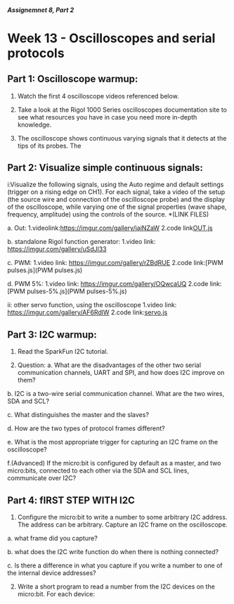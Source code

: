 ##### Assignemnet 8, Part 2
 # Week 13 - Oscilloscopes and serial protocols
 ## Part 1: Oscilloscope warmup:
1. Watch the first 4 oscilloscope videos referenced below.

2. Take a look at the Rigol 1000 Series oscilloscopes documentation site to see what resources you have               in case you need more in-depth knowledge.

3. The oscilloscope shows continuous varying signals that it detects at the tips of its probes. The 
         
 ## Part 2: Visualize simple continuous signals:
   i:Visualize the following signals, using the Auto regime and default settings (trigger on a rising edge on CH1). For each signal, take a video of the setup (the source wire and connection of the oscilloscope probe) and the display of the oscilloscope, while varying one of the signal properties (wave shape, frequency, amplitude) using the controls of the source. *(LINK FILES)
   
a. Out:
1.videolink:https://imgur.com/gallery/jajNZaW
2.code link[OUT.js](OUT.js)

b. standalone Rigol function generator: 
1.video link: https://imgur.com/gallery/uSdJl33

c. PWM:
1.video link: https://imgur.com/gallery/rZBdRUE
2.code link:[PWM pulses.js](PWM pulses.js)

d. PWM 5%:
1.video link: https://imgur.com/gallery/OQwcaUQ
2.code link:[PWM pulses-5%.js](PWM pulses-5%.js)

   ii: other servo function, using the oscilloscope
 1.video link: https://imgur.com/gallery/AF6RdlW
 2.code link:[servo.js](servo.js)
   
 ## Part 3: I2C warmup:
1. Read the SparkFun I2C tutorial.

2. Question:
a. What are the disadvantages of the other two serial communication channels, UART and SPI, and how does I2C improve on them?

b. I2C is a two-wire serial communication channel. What are the two wires, SDA and SCL?

c. What distinguishes the master and the slaves?

d. How are the two types of protocol frames different?

e. What is the most appropriate trigger for capturing an I2C frame on the oscilloscope?

f.(Advanced) If the micro:bit is configured by default as a master, and two micro:bits, connected to each other via the SDA and SCL lines, communicate over I2C? 

    
 ## Part 4: fIRST STEP WITH I2C
 
1.  Configure the micro:bit to write a number to some arbitrary I2C address. The address can be arbitrary. Capture an I2C frame on the oscilloscope. 

a. what frame did you capture?

b. what does the I2C write function do when there is nothing connected?

c. Is there a difference in what you capture if you write a number to one of the internal device addresses?


2. Write a short program to read a number from the I2C devices on the micro:bit. For each device:



